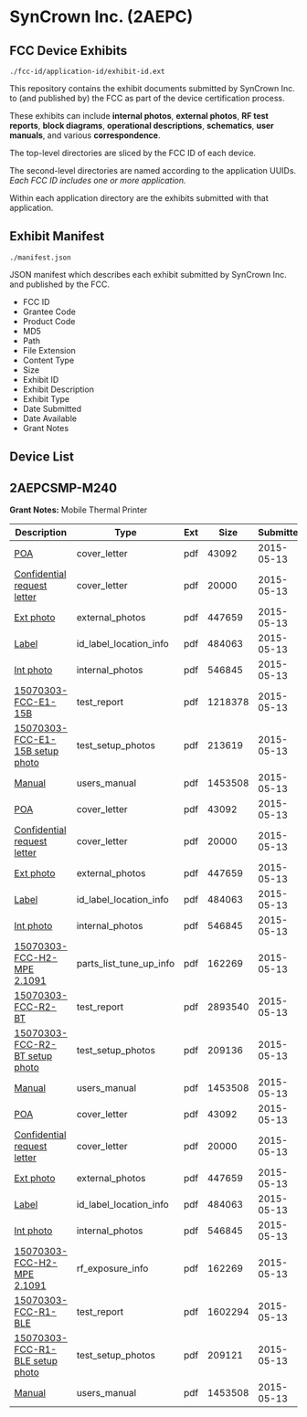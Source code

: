 # SynCrown Inc. (2AEPC)
## FCC Device Exhibits

```
./fcc-id/application-id/exhibit-id.ext
```

This repository contains the exhibit documents submitted by SynCrown Inc. to (and published by) the FCC as part of the device certification process.

These exhibits can include **internal photos**, **external photos**, **RF test reports**, **block diagrams**, **operational descriptions**, **schematics**, **user manuals**, and various **correspondence**.

The top-level directories are sliced by the FCC ID of each device.

The second-level directories are named according to the application UUIDs. *Each FCC ID includes one or more application.*

Within each application directory are the exhibits submitted with that application. 

## Exhibit Manifest

```
./manifest.json
```

JSON manifest which describes each exhibit submitted by SynCrown Inc. and published by the FCC.

- FCC ID
- Grantee Code
- Product Code
- MD5
- Path
- File Extension
- Content Type
- Size
- Exhibit ID
- Exhibit Description
- Exhibit Type
- Date Submitted
- Date Available
- Grant Notes

## Device List
## 2AEPCSMP-M240
**Grant Notes:** Mobile Thermal Printer

| Description | Type | Ext | Size | Submitted | Available |
| ----------- | ---- | --- | ---- | --------- | --------- |
| [POA](2AEPCSMP-M240/f7e554996e5ae44de890479b66fde9c8/2613219.pdf) | cover_letter | pdf | 43092 | 2015-05-13 | 2015-05-14 |
| [Confidential request letter](2AEPCSMP-M240/f7e554996e5ae44de890479b66fde9c8/2613220.pdf) | cover_letter | pdf | 20000 | 2015-05-13 | 2015-05-14 |
| [Ext photo](2AEPCSMP-M240/f7e554996e5ae44de890479b66fde9c8/2613223.pdf) | external_photos | pdf | 447659 | 2015-05-13 | 2015-05-14 |
| [Label](2AEPCSMP-M240/f7e554996e5ae44de890479b66fde9c8/2613221.pdf) | id_label_location_info | pdf | 484063 | 2015-05-13 | 2015-05-14 |
| [Int photo](2AEPCSMP-M240/f7e554996e5ae44de890479b66fde9c8/2613224.pdf) | internal_photos | pdf | 546845 | 2015-05-13 | 2015-05-14 |
| [15070303-FCC-E1-15B](2AEPCSMP-M240/f7e554996e5ae44de890479b66fde9c8/2613267.pdf) | test_report | pdf | 1218378 | 2015-05-13 | 2015-05-14 |
| [15070303-FCC-E1-15B setup photo](2AEPCSMP-M240/f7e554996e5ae44de890479b66fde9c8/2613266.pdf) | test_setup_photos | pdf | 213619 | 2015-05-13 | 2015-05-14 |
| [Manual](2AEPCSMP-M240/f7e554996e5ae44de890479b66fde9c8/2613222.pdf) | users_manual | pdf | 1453508 | 2015-05-13 | 2015-05-14 |
| [POA](2AEPCSMP-M240/418aee472e1fbec70cdac2f07e6536ee/2613219.pdf) | cover_letter | pdf | 43092 | 2015-05-13 | 2015-05-14 |
| [Confidential request letter](2AEPCSMP-M240/418aee472e1fbec70cdac2f07e6536ee/2613220.pdf) | cover_letter | pdf | 20000 | 2015-05-13 | 2015-05-14 |
| [Ext photo](2AEPCSMP-M240/418aee472e1fbec70cdac2f07e6536ee/2613223.pdf) | external_photos | pdf | 447659 | 2015-05-13 | 2015-05-14 |
| [Label](2AEPCSMP-M240/418aee472e1fbec70cdac2f07e6536ee/2613221.pdf) | id_label_location_info | pdf | 484063 | 2015-05-13 | 2015-05-14 |
| [Int photo](2AEPCSMP-M240/418aee472e1fbec70cdac2f07e6536ee/2613224.pdf) | internal_photos | pdf | 546845 | 2015-05-13 | 2015-05-14 |
| [15070303-FCC-H2-MPE 2.1091](2AEPCSMP-M240/418aee472e1fbec70cdac2f07e6536ee/2613255.pdf) | parts_list_tune_up_info | pdf | 162269 | 2015-05-13 | 2015-05-14 |
| [15070303-FCC-R2-BT](2AEPCSMP-M240/418aee472e1fbec70cdac2f07e6536ee/2613264.pdf) | test_report | pdf | 2893540 | 2015-05-13 | 2015-05-14 |
| [15070303-FCC-R2-BT setup photo](2AEPCSMP-M240/418aee472e1fbec70cdac2f07e6536ee/2613263.pdf) | test_setup_photos | pdf | 209136 | 2015-05-13 | 2015-05-14 |
| [Manual](2AEPCSMP-M240/418aee472e1fbec70cdac2f07e6536ee/2613222.pdf) | users_manual | pdf | 1453508 | 2015-05-13 | 2015-05-14 |
| [POA](2AEPCSMP-M240/598e053af476640bb7548c4a7c6bb192/2613219.pdf) | cover_letter | pdf | 43092 | 2015-05-13 | 2015-05-14 |
| [Confidential request letter](2AEPCSMP-M240/598e053af476640bb7548c4a7c6bb192/2613220.pdf) | cover_letter | pdf | 20000 | 2015-05-13 | 2015-05-14 |
| [Ext photo](2AEPCSMP-M240/598e053af476640bb7548c4a7c6bb192/2613223.pdf) | external_photos | pdf | 447659 | 2015-05-13 | 2015-05-14 |
| [Label](2AEPCSMP-M240/598e053af476640bb7548c4a7c6bb192/2613221.pdf) | id_label_location_info | pdf | 484063 | 2015-05-13 | 2015-05-14 |
| [Int photo](2AEPCSMP-M240/598e053af476640bb7548c4a7c6bb192/2613224.pdf) | internal_photos | pdf | 546845 | 2015-05-13 | 2015-05-14 |
| [15070303-FCC-H2-MPE 2.1091](2AEPCSMP-M240/598e053af476640bb7548c4a7c6bb192/2613255.pdf) | rf_exposure_info | pdf | 162269 | 2015-05-13 | 2015-05-14 |
| [15070303-FCC-R1-BLE](2AEPCSMP-M240/598e053af476640bb7548c4a7c6bb192/2613254.pdf) | test_report | pdf | 1602294 | 2015-05-13 | 2015-05-14 |
| [15070303-FCC-R1-BLE setup photo](2AEPCSMP-M240/598e053af476640bb7548c4a7c6bb192/2613253.pdf) | test_setup_photos | pdf | 209121 | 2015-05-13 | 2015-05-14 |
| [Manual](2AEPCSMP-M240/598e053af476640bb7548c4a7c6bb192/2613222.pdf) | users_manual | pdf | 1453508 | 2015-05-13 | 2015-05-14 |
